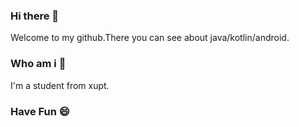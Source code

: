### Hi there 👋

Welcome to my github.There you can see about java/kotlin/android.

### Who am i 🤔

I'm a student from xupt.

### Have Fun 😄 

<!--
**a1203991686/a1203991686** is a ✨ _special_ ✨ repository because its `README.md` (this file) appears on your GitHub profile.

Here are some ideas to get you started:

- 🔭 I’m currently working on ...
- 🌱 I’m currently learning ...
- 👯 I’m looking to collaborate on ...
- 🤔 I’m looking for help with ...
- 💬 Ask me about ...
- 📫 How to reach me: ...
- 😄 Pronouns: ...
- ⚡ Fun fact: ...
-->

